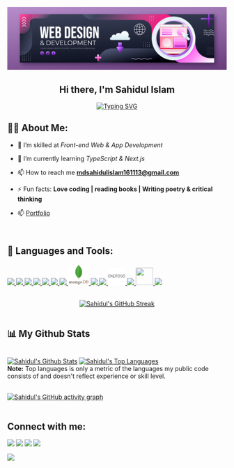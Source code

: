 ![logo](https://github.com/Sahidul-11/Sahidul-11/blob/main/8469936.jpg)

<h2 align="center">Hi there, I'm Sahidul Islam </h2>

<p align="center">
  <a href="https://git.io/typing-svg"><img src="https://readme-typing-svg.herokuapp.com?font=Fira+Code&weight=700&size=34&pause=1000&background=000000EA&center=true&vCenter=true&width=600&height=100&lines=Front-End+App+%26+Web+Developer" alt="Typing SVG" /></a>
 
</p>

## 🙋‍♂️ About Me:

- 🔭 I’m skilled at *Front-end Web & App Development*

- 🌱 I’m currently learning *TypeScript & Next.js*

- 📫 How to reach me **mdsahidulislam161113@gmail.com**

- ⚡ Fun facts: **Love coding | reading books | Writing poetry & critical thinking**

- 📫 [Portfolio](https://roaring-daffodil-2b7451.netlify.app)

<br/>

## 🚀 Languages and Tools:

<p align="left"> 
    <a href="https://www.w3.org/html/" target="_blank"> <img src="https://img.icons8.com/color/48/000000/html-5.png"/> </a> 
    <a href="https://www.w3schools.com/css/" target="_blank"> <img src="https://img.icons8.com/color/48/000000/css3.png"/> </a> 
    <a href="https://developer.mozilla.org/en-US/docs/Web/JavaScript" target="_blank"> <img src="https://img.icons8.com/color/48/000000/javascript.png"/> </a> 
    <a href="https://reactjs.org/" target="_blank"> <img src="https://img.icons8.com/color/48/000000/react-native.png"/> </a>
    <a href="https://nextjs.org/" target="_blank"> <img src="https://img.icons8.com/color/48/000000/nextjs.png"/> </a>
    <a href="https://www.typescriptlang.org/" target="_blank"> <img src="https://img.icons8.com/color/48/000000/typescript.png"/> </a>
    <a href="https://nodejs.org/en/" target="_blank"> <img src="https://img.icons8.com/color/48/000000/nodejs.png"/> </a> 
    <a href="https://www.mongodb.com/" target="_blank"> <img src="https://raw.githubusercontent.com/devicons/devicon/master/icons/mongodb/mongodb-original-wordmark.svg" alt="mongodb" width="48" height="48"/> </a> 
    <a href="https://firebase.google.com/" target="_blank"> <img src="https://img.icons8.com/color/48/000000/firebase.png"/> </a> 
    <a href="https://redux.js.org" target="_blank"> <img src="https://img.icons8.com/color/48/000000/redux.png"/> </a>
    <a href="https://expressjs.com" target="_blank"> <img src="https://raw.githubusercontent.com/devicons/devicon/master/icons/express/express-original-wordmark.svg" alt="express" width="40" height="40"/> </a>
    <a href="https://getbootstrap.com" target="_blank"> <img src="https://img.icons8.com/color/48/000000/bootstrap.png"/> </a> 
    <a href="https://tailwindcss.com/" target="_blank"> <img src="https://cdn.worldvectorlogo.com/logos/tailwindcss.svg" width="40" height="40"/> </a> 
    <a href="https://mui.com/" target="_blank"> <img src="https://img.icons8.com/color/48/000000/material-ui.png"/> </a>
</p>

<br/>

<div align="center">
  <a href="https://git.io/streak-stats">
    <img src="https://streak-stats.demolab.com/?user=Sahidul-11&theme=highcontrast&hide_border=true" alt="Sahidul's GitHub Streak"/>
  </a>
</div>

<br/>

## 📊 My Github Stats

  <br/>
    <a href="https://github.com/Sahidul-11/github-readme-stats"><img alt="Sahidul's Github Stats" src="https://github-readme-stats.vercel.app/api?username=Sahidul-11&show_icons=true&count_private=true&theme=react&hide_border=true&bg_color=0D1117" /></a>
  <a href="https://github.com/Sahidul-11/github-readme-stats"><img alt="Sahidul's Top Languages" src="https://github-readme-stats.vercel.app/api/top-langs/?username=Sahidul-11&langs_count=8&count_private=true&layout=compact&theme=react&hide_border=true&bg_color=0D1117" /></a>
  <br/>
  <b>Note:</b> Top languages is only a metric of the languages my public code consists of and doesn't reflect experience or skill level.

<br/>
<br/>

[![Sahidul's GitHub activity graph](https://github-readme-activity-graph.vercel.app/graph?username=Sahidul-11&theme=react)](https://github.com/Sahidul-11/github-readme-activity-graph)
<br/>
<br/>

## Connect with me:
<p align="left">
<a href = "#"><img src="https://img.icons8.com/fluent/48/000000/linkedin.png"/></a>
<a href = "https://www.facebook.com/profile.php?id=100050377129681"><img src="https://img.icons8.com/color/48/000000/facebook-new.png"/></a>
<a href = "https://twitter.com/sahidul_11"><img src="https://img.icons8.com/fluent/48/000000/twitter.png"/></a>
<a href = "#"><img src="https://img.icons8.com/fluent/48/000000/instagram-new.png"/></a>
</p>

![](https://komarev.com/ghpvc/?username=Sahidul-11&color=2ecc71)
